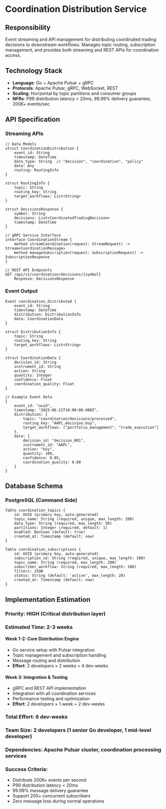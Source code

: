 # Coordination Distribution Service

## Responsibility
Event streaming and API management for distributing coordinated trading decisions to downstream workflows. Manages topic routing, subscription management, and provides both streaming and REST APIs for coordination access.

## Technology Stack
- **Language**: Go + Apache Pulsar + gRPC
- **Protocols**: Apache Pulsar, gRPC, WebSocket, REST
- **Scaling**: Horizontal by topic partitions and consumer groups
- **NFRs**: P99 distribution latency < 20ms, 99.99% delivery guarantee, 200K+ events/sec

## API Specification

### Streaming APIs
```pseudo
// Data Models
struct CoordinationDistribution {
    event_id: String
    timestamp: DateTime
    data_type: String  // "decision", "coordination", "policy"
    data: Any
    routing: RoutingInfo
}

struct RoutingInfo {
    topic: String
    routing_key: String
    target_workflows: List<String>
}

struct DecisionsResponse {
    symbol: String
    decisions: List<CoordinatedTradingDecision>
    timestamp: DateTime
}

// gRPC Service Interface
interface CoordinationStream {
    method streamCoordination(request: StreamRequest) -> Stream<CoordinationMessage>
    method manageSubscription(request: SubscriptionRequest) -> SubscriptionResponse
}

// REST API Endpoints
GET /api/v1/coordination/decisions/{symbol}
    Response: DecisionsResponse
```

### Event Output
```pseudo
Event coordination_distributed {
    event_id: String
    timestamp: DateTime
    distribution: DistributionInfo
    data: CoordinationData
}

struct DistributionInfo {
    topic: String
    routing_key: String
    target_workflows: List<String>
}

struct CoordinationData {
    decision_id: String
    instrument_id: String
    action: String
    quantity: Integer
    confidence: Float
    coordination_quality: Float
}

// Example Event Data
{
    event_id: "uuid",
    timestamp: "2025-06-21T10:00:00.000Z",
    distribution: {
        topic: "coordination/decisions/processed",
        routing_key: "AAPL.decision.buy",
        target_workflows: ["portfolio_management", "trade_execution"]
    },
    data: {
        decision_id: "decision_001",
        instrument_id: "AAPL",
        action: "buy",
        quantity: 100,
        confidence: 0.85,
        coordination_quality: 0.88
    }
}
```

## Database Schema

### PostgreSQL (Command Side)
```pseudo
Table coordination_topics {
    id: UUID (primary key, auto-generated)
    topic_name: String (required, unique, max_length: 200)
    data_type: String (required, max_length: 50)
    partitions: Integer (required, default: 1)
    enabled: Boolean (default: true)
    created_at: Timestamp (default: now)
}

Table coordination_subscriptions {
    id: UUID (primary key, auto-generated)
    subscription_id: String (required, unique, max_length: 100)
    topic_name: String (required, max_length: 200)
    subscriber_workflow: String (required, max_length: 100)
    filters: JSON
    status: String (default: 'active', max_length: 20)
    created_at: Timestamp (default: now)
}
```

## Implementation Estimation

### Priority: **HIGH** (Critical distribution layer)
### Estimated Time: **2-3 weeks**

#### Week 1-2: Core Distribution Engine
- Go service setup with Pulsar integration
- Topic management and subscription handling
- Message routing and distribution
- **Effort**: 2 developers × 2 weeks = 4 dev-weeks

#### Week 3: Integration & Testing
- gRPC and REST API implementation
- Integration with all coordination services
- Performance testing and optimization
- **Effort**: 2 developers × 1 week = 2 dev-weeks

### Total Effort: **6 dev-weeks**
### Team Size: **2 developers** (1 senior Go developer, 1 mid-level developer)
### Dependencies: Apache Pulsar cluster, coordination processing services

### Success Criteria:
- Distribute 200K+ events per second
- P99 distribution latency < 20ms
- 99.99% message delivery guarantee
- Support 200+ concurrent subscribers
- Zero message loss during normal operations
